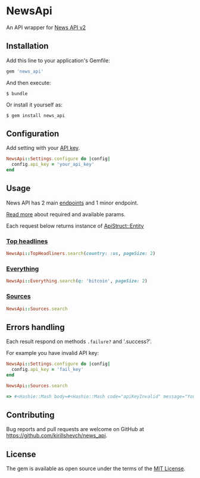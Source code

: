 # NewsApi

An API wrapper for [News API v2](https://newsapi.org/)

## Installation

Add this line to your application's Gemfile:

```ruby
gem 'news_api'
```

And then execute:

    $ bundle

Or install it yourself as:

    $ gem install news_api

## Configuration

Add setting with your [API key](https://newsapi.org/register).

```ruby
NewsApi::Settings.configure do |config|
  config.api_key = 'your_api_key'
end
```

## Usage

News API has 2 main [endpoints](https://newsapi.org/docs/endpoints) and 1 minor endpoint.

[Read more](https://newsapi.org/docs/endpoints) about required and available params.

Each request below returns instance of [ApiStruct::Entity](https://github.com/rubygarage/api_struct#entity)

### [Top headlines](https://newsapi.org/docs/endpoints/top-headlines)

```ruby
NewsApi::TopHeadliners.search(country: :us, pageSize: 2)
```

### [Everything](https://newsapi.org/docs/endpoints/everything)

```ruby
NewsApi::Everything.search(q: 'bitcoin', pageSize: 2)
```

### [Sources](https://newsapi.org/docs/endpoints/sources)

```ruby
NewsApi::Sources.search
```

## Errors handling

Each result respond on methods `.failure?` and '.success?'.

For example you have invalid API key:

```ruby
NewsApi::Settings.configure do |config|
  config.api_key = 'fail_key'
end

NewsApi::Sources.search

=> #<Hashie::Mash body=#<Hashie::Mash code="apiKeyInvalid" message="Your API key is invalid or incorrect. Check your key, or go to https://newsapi.org to create a free API key." status="error"> error=true status=#<HTTP::Response::Status 401 Unauthorized>>
```

## Contributing

Bug reports and pull requests are welcome on GitHub at https://github.com/kirillshevch/news_api.

## License

The gem is available as open source under the terms of the [MIT License](https://opensource.org/licenses/MIT).
